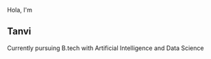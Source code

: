 <p> Hola, I'm <h2>Tanvi</h2> </p> 
<p>Currently pursuing B.tech with Artificial Intelligence and Data Science</p> 
